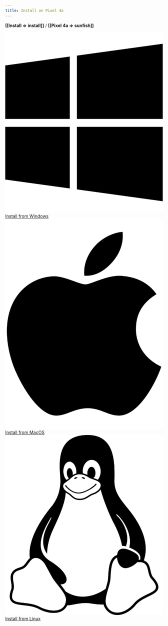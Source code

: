 ```yaml
---
title: Install on Pixel 4a
---
```


<strong>[[Install => install]]</strong> / <strong>[[Pixel 4a => sunfish]]</strong>

<div class="gallery" markdown=0>
  <div class="cell">
    <a href="windows"><img class="filter-grey" src="/assets/images/icons/windows.svg" alt=""></a>
    <a style="margin-top: 0.5rem" class="btn" href="windows">Install from Windows</a>
  </div>
  <div class="cell">
    <a href="mac"><img class="filter-grey" src="/assets/images/icons/apple.svg" alt=""></a>
    <a style="margin-top: 0.5rem" class="btn" href="mac">Install from MacOS</a>
  </div>
  <div class="cell">
    <a href="linux"><img class="filter-grey" src="/assets/images/icons/linux.svg" alt=""></a>
    <a style="margin-top: 0.5rem" class="btn" href="linux">Install from Linux</a>
  </div>
</div>
